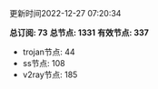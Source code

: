 更新时间2022-12-27 07:20:34

**总订阅: 73**
**总节点: 1331**
**有效节点: 337**
- trojan节点: 44
- ss节点: 108
- v2ray节点: 185
